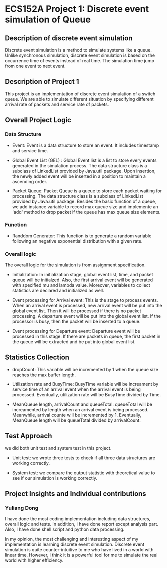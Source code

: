 # ECS152A Project 1: Discrete event simulation of Queue
## Description of discrete event simulation
Discrete event simulation is a method to simulate systems like a queue. Unlike synchronous simulation, discrete event simulation is based on the occurrence time of events instead of real time.  The simulation time jump from one event to next event. 
 
## Description of Project 1
This project is an implementation of discrete event simulation of a switch queue. We are able to simulate different situation by specifying different arrival rate of packets and service rate of packets.

## Overall Project Logic
### Data Structure
* Event: Event is a data structure to store an event. It includes timestamp and service time. 

* Global Event List (GEL) : Global Event list is a list to store every events generated in the simulation process. The data structure class is a subclass of LinkedList provided by Java.util package. Upon insertion, the newly added event will be inserted in a position to maintain a ascending order. 

* Packet Queue: Packet Queue is a queue to store each packet waiting for processing. The data structure class is a subclass of LinkedList provided by Java.util package. Besides the basic function of a queue, we add instance variable to record max queue size and implemente an 'add' method to drop packet if the queue has max queue size elements.


### Function
* Randdom Generator:  This function is to generate a random variable following an negative exponential distribution with a given rate. 

### Overall logic
The overall logic for the simulation is from assignment specification.

* Initialization: In initialization stage, global event list,  time, and packet queue will be initialzed. Also, the first arrival event will be generated with specified mu and lambda value. Moreover, variables to collect statistics are declared and initialized as well. 

* Event processing for Arrival event: This is the stage to process events. When an arrival event is processed, new arrival event will be put into the global event list. Then it will be processed if there is no packet processing. A departure event will be put into the global event list. If the processor is busy, then the packet will be inserted to a queue. 


* Event processing for Departure event: Departure event will be processed in this stage. If there are packets in queue, the first packet in the queue will be extracted and be put into global event list.

## Statistics Collection
* dropCount: This variable will be incremented by 1 when the queue size reaches the max buffer length.

* Utilization rate and BusyTime: BusyTime variable will be increament by service time of an arrival event when the arrival event is being processed. Eventually, utilization rate will be BusyTime divided by Time.

* MeanQueue length, arrivalCount and queueTotal: queueTotal will be increamented by length when an arrival event is being processed. Meanwhile, arrival counte will be incremented by 1. Eventually, MeanQueue length will be queueTotal divided by arrivalCount.

## Test Approach
we did both unit test and system test in this project.

* Unit test: we wrote three tests to check if all three data structures are working correctly.

* System test: we compare the output statistic with theoretical value to see if our simulation is working correctly.

## Project Insights and Individual contributions
### Yuliang Dong

 I have done the most coding implementation including data structures, overall logic and tests. In addition, I have done report except analysis part. Also, I have done shell script and python data processing.

In my opinion, the most challenging and interesting aspect of my implementation is learning discrete event simulation. Discrete event simulation is quite counter-intuitive to me who have lived in a world with linear time. However, I think it is a powerful tool for me to simulate the real world with higher efficiency. 